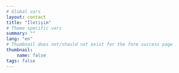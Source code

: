 ```yaml
---
# Global vars
layout: contact
title: "İletişim"
# Theme specific vars
summary: ""
lang: "en"
# Thumbnail does not/should not exist for the form success page
thumbnail:
    name: false
tags: false
---
```

